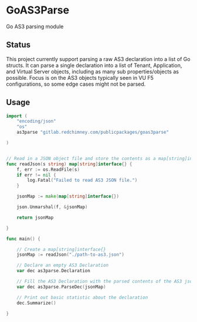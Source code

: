 # GoAS3Parse

Go AS3 parsing module

## Status

This project currently support parsing a raw AS3 declaration into a list of Go
structs. It can parse a single declaration into a list of Tenant, Application,
and Virtual Server objects, including as many sub properties/objects as
possible. Focus is on the AS3 objects typically seen in VU F5 configurations,
so some edge cases might not be parsed.


## Usage

```go
import (
	"encoding/json"
	"os"
	as3parse "gitlab.redchimney.com/publicpackages/goas3parse"

)


// Read in a JSON object file and store the contents as a map[string]interface{}
func readJson(s string) map[string]interface{} {
	f, err := os.ReadFile(s)
	if err != nil {
		log.Fatal("Failed to read AS3 JSON file.")
	}

	jsonMap := make(map[string]interface{})

	json.Unmarshal(f, &jsonMap)

	return jsonMap

}

func main() {

	// Create a map[string]interface{} 
	jsonMap := readJson("./path-to-as3.json")

	// Declare an empty AS3 Declaration
	var dec as3parse.Declaration	

	// Fill the AS3 Declaration with the parsed contents of the AS3 json
	var dec as3parse.ParseDec(jsonMap)

	// Print out basic statistic about the declaration
	dec.Summarize()

}
```

